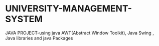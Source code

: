 # UNIVERSITY-MANAGEMENT-SYSTEM
JAVA PROJECT-using java AWT(Abstract Window Toolkit), Java Swing , Java libraries and java Packages
